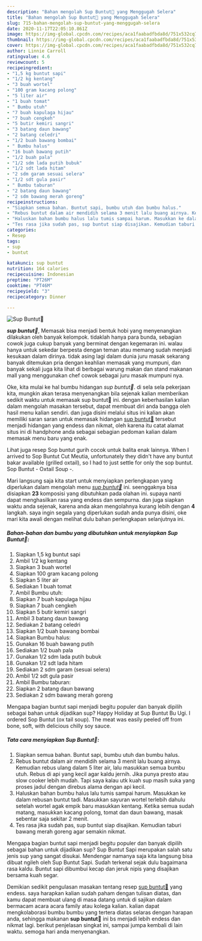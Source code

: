 ```yaml
---
description: "Bahan mengolah Sup Buntut🍲 yang Menggugah Selera"
title: "Bahan mengolah Sup Buntut🍲 yang Menggugah Selera"
slug: 715-bahan-mengolah-sup-buntut-yang-menggugah-selera
date: 2020-11-17T22:05:10.861Z
image: https://img-global.cpcdn.com/recipes/aca1faabadfbda8d/751x532cq70/sup-buntut🍲-foto-resep-utama.jpg
thumbnail: https://img-global.cpcdn.com/recipes/aca1faabadfbda8d/751x532cq70/sup-buntut🍲-foto-resep-utama.jpg
cover: https://img-global.cpcdn.com/recipes/aca1faabadfbda8d/751x532cq70/sup-buntut🍲-foto-resep-utama.jpg
author: Linnie Carroll
ratingvalue: 4.6
reviewcount: 5
recipeingredient:
- "1,5 kg buntut sapi"
- "1/2 kg kentang"
- "3 buah wortel"
- "100 gram kacang polong"
- "5 liter air"
- "1 buah tomat"
- " Bumbu utuh"
- "7 buah kapulaga hijau"
- "7 buah cengkeh"
- "5 butir kemiri sangri"
- "3 batang daun bawang"
- "2 batang celedri"
- "1/2 buah bawang bombai"
- " Bumbu halus"
- "16 buah bawang putih"
- "1/2 buah pala"
- "1/2 sdm lada putih bubuk"
- "1/2 sdt lada hitam"
- "2 sdm garam sesuai selera"
- "1/2 sdt gula pasir"
- " Bumbu taburan"
- "2 batang daun bawang"
- "2 sdm bawang merah goreng"
recipeinstructions:
- "Siapkan semua bahan. Buntut sapi, bumbu utuh dan bumbu halus."
- "Rebus buntut dalam air mendidih selama 3 menit lalu buang airnya. Kemudian rebus ulang dalam 5 liter air, lalu masukkan semua bumbu utuh. Rebus di api yang kecil agar kaldu jernih. Jika punya presto atau slow cooker lebih mudah. Tapi saya kalau utk kuah sup masih suka yang proses jadul dengan direbus alama dengan api kecil."
- "Haluskan bahan bumbu halus lalu tumis sampai harum. Masukkan ke dalam rebusan buntut tadi. Masukkan sayuran wortel terlebih dahulu setelah wortel agak empik baru masukkan kentang. Ketika semua sudah matang, masukkan kacang polong, tomat dan daun bawang, masak sebentar saja sekitar 2 menit."
- "Tes rasa jika sudah pas, sup buntut siap disajikan. Kemudian taburi bawang merah goreng agar semakin nikmat."
categories:
- Resep
tags:
- sup
- buntut

katakunci: sup buntut 
nutrition: 164 calories
recipecuisine: Indonesian
preptime: "PT26M"
cooktime: "PT46M"
recipeyield: "3"
recipecategory: Dinner

---
```



![Sup Buntut🍲](https://img-global.cpcdn.com/recipes/aca1faabadfbda8d/751x532cq70/sup-buntut🍲-foto-resep-utama.jpg)

<b><i>sup buntut🍲</i></b>, Memasak bisa menjadi bentuk hobi yang menyenangkan dilakukan oleh banyak kelompok. tidaklah hanya para bunda, sebagian cowok juga cukup banyak yang berminat dengan kegemaran ini. walau hanya untuk sekedar berpesta dengan teman atau memang sudah menjadi kesukaan dalam dirinya. tidak asing lagi dalam dunia juru masak sekarang banyak ditemukan pria dengan keahlian memasak yang mumpuni, dan banyak sekali juga kita lihat di berbagai warung makan dan stand makanan mall yang menggunakan chef cowok sebagai juru masak mumpuni nya.

Oke, kita mulai ke hal bumbu hidangan <i>sup buntut🍲</i>. di sela sela pekerjaan kita, mungkin akan terasa menyenangkan bila sejenak kalian memberikan sedikit waktu untuk memasak sup buntut🍲 ini. dengan keberhasilan kalian dalam mengolah masakan tersebut, dapat membuat diri anda bangga oleh hasil menu kalian sendiri. dan juga disini melalui situs ini kalian akan memiliki saran saran untuk memasak hidangan <u>sup buntut🍲</u> tersebut menjadi hidangan yang endess dan nikmat, oleh karena itu catat alamat situs ini di handphone anda sebagai sebagian pedoman kalian dalam memasak menu baru yang enak.

Lihat juga resep Sop buntut gurih cocok untuk balita enak lainnya. When I arrived to Sop Buntut Cut Meutia, unfortunately they didn&#39;t have any buntut bakar available (grilled oxtail), so I had to just settle for only the sop buntut. Sop Buntut - Oxtail Soup -.


Mari langsung saja kita start untuk menyiapkan perlengkapan yang diperlukan dalam mengolah menu <u><i>sup buntut🍲</i></u> ini. seenggaknya bisa disiapkan <b>23</b> komposisi yang dibutuhkan pada olahan ini. supaya nanti dapat menghasilkan rasa yang endess dan sempurna. dan juga siapkan waktu anda sejenak, karena anda akan mengolahnya kurang lebih dengan <b>4</b> langkah. saya ingin segala yang diperlukan sudah anda punya disini, oke mari kita awali dengan melihat dulu bahan perlengkapan selanjutnya ini.

<!--inarticleads1-->

##### Bahan-bahan dan bumbu yang dibutuhkan untuk menyiapkan Sup Buntut🍲:

1. Siapkan 1,5 kg buntut sapi
1. Ambil 1/2 kg kentang
1. Siapkan 3 buah wortel
1. Siapkan 100 gram kacang polong
1. Siapkan 5 liter air
1. Sediakan 1 buah tomat
1. Ambil  Bumbu utuh:
1. Siapkan 7 buah kapulaga hijau
1. Siapkan 7 buah cengkeh
1. Siapkan 5 butir kemiri sangri
1. Ambil 3 batang daun bawang
1. Sediakan 2 batang celedri
1. Siapkan 1/2 buah bawang bombai
1. Siapkan  Bumbu halus:
1. Gunakan 16 buah bawang putih
1. Sediakan 1/2 buah pala
1. Gunakan 1/2 sdm lada putih bubuk
1. Gunakan 1/2 sdt lada hitam
1. Sediakan 2 sdm garam (sesuai selera)
1. Ambil 1/2 sdt gula pasir
1. Ambil  Bumbu taburan:
1. Siapkan 2 batang daun bawang
1. Sediakan 2 sdm bawang merah goreng


Mengapa bagian buntut sapi menjadi begitu populer dan banyak dipilih sebagai bahan untuk dijadikan sup? Happy Holiday at Sup Buntut Bu Ugi. I ordered Sop Buntut (ox tail soup). The meat was easily peeled off from bone, soft, with delicious chilly soy sauce. 

<!--inarticleads2-->

##### Tata cara menyiapkan Sup Buntut🍲:

1. Siapkan semua bahan. Buntut sapi, bumbu utuh dan bumbu halus.
1. Rebus buntut dalam air mendidih selama 3 menit lalu buang airnya. Kemudian rebus ulang dalam 5 liter air, lalu masukkan semua bumbu utuh. Rebus di api yang kecil agar kaldu jernih. Jika punya presto atau slow cooker lebih mudah. Tapi saya kalau utk kuah sup masih suka yang proses jadul dengan direbus alama dengan api kecil.
1. Haluskan bahan bumbu halus lalu tumis sampai harum. Masukkan ke dalam rebusan buntut tadi. Masukkan sayuran wortel terlebih dahulu setelah wortel agak empik baru masukkan kentang. Ketika semua sudah matang, masukkan kacang polong, tomat dan daun bawang, masak sebentar saja sekitar 2 menit.
1. Tes rasa jika sudah pas, sup buntut siap disajikan. Kemudian taburi bawang merah goreng agar semakin nikmat.


Mengapa bagian buntut sapi menjadi begitu populer dan banyak dipilih sebagai bahan untuk dijadikan sup? Sup Buntut Sapi merupakan salah satu jenis sup yang sangat disukai. Mendengar namanya saja kita langsung bisa dibuat ngileh oleh Sup Buntut Sapi. Sudah terkenal sejak dulu bagaimana rasa kaldu. Buntut sapi dibumbui kecap dan jeruk nipis yang disajikan bersama kuah segar. 

Demikian sedikit pengulasan masakan tentang resep <u>sup buntut🍲</u> yang endess. saya harapkan kalian sudah paham dengan tulisan diatas, dan kamu dapat membuat ulang di masa datang untuk di sajikan dalam bermacam acara acara family atau kolega kalian. kalian dapat mengkolaborasi bumbu bumbu yang tertera diatas selaras dengan harapan anda, sehingga makanan <b>sup buntut🍲</b> ini bs menjadi lebih endess dan nikmat lagi. berikut penjelasan singkat ini, sampai jumpa kembali di lain waktu. semoga hari anda menyenangkan.
